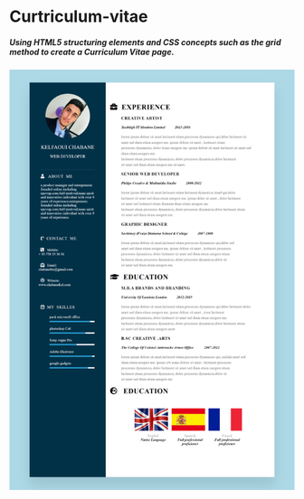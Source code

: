 # Curtriculum-vitae


##### Using HTML5 structuring elements and CSS concepts such as the grid method to create a Curriculum Vitae page.

![curricumum-vitae](./image/cv.png)


